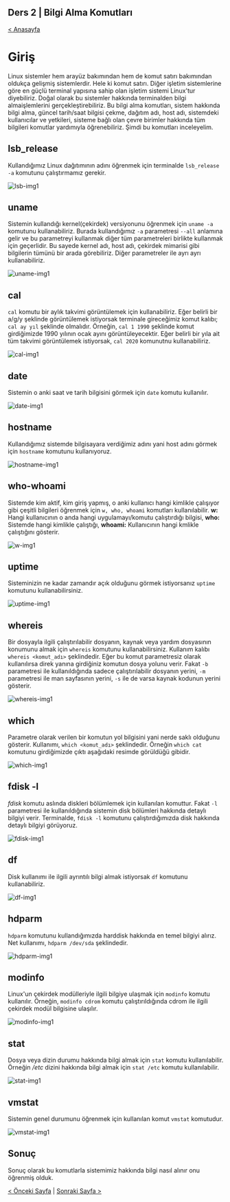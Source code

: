## Ders 2 | Bilgi Alma Komutları

[< Anasayfa](https://saricayemre.github.io/linuxkomutsatiridersleri/)

# Giriş

Linux sistemler hem arayüz bakımından hem de komut satırı bakımından oldukça gelişmiş sistemlerdir. Hele ki komut satırı. Diğer işletim sistemlerine göre en güçlü terminal yapısına sahip olan işletim sistemi Linux'tur diyebiliriz.  Doğal olarak bu sistemler hakkında terminalden bilgi almaişlemlerini gerçekleştirebiliriz. Bu bilgi alma komutları, sistem hakkında bilgi alma, güncel tarih/saat bilgisi çekme, dağıtım adı, host adı, sistemdeki kullanıcılar ve yetkileri, sisteme bağlı olan çevre birimler hakkında tüm bilgileri komutlar yardımıyla öğrenebiliriz. Şimdi bu komutları inceleyelim.

## lsb_release

Kullandığımız Linux dağıtımının adını öğrenmek için terminalde `lsb_release -a` komutunu çalıştırmamız gerekir. 

![lsb-img1](https://github.com/saricayemre/linuxkomutsatiridersleri-ders2/blob/main/resimler/lsb-img.png?raw=true)

## uname

Sistemin kullandığı kernel(çekirdek) versiyonunu öğrenmek için `uname -a` komutunu kullanabiliriz. Burada kullandığımız `-a` parametresi `--all` anlamına gelir ve bu parametreyi kullanmak diğer tüm parametreleri birlikte kullanmak için geçerlidir. Bu sayede kernel adı, host adı, çekirdek mimarisi gibi bilgilerin tümünü bir arada görebiliriz. Diğer parametreler ile ayrı ayrı kullanabiliriz.

![uname-img1](https://github.com/saricayemre/linuxkomutsatiridersleri-ders2/blob/main/resimler/uname-img.png?raw=true)

## cal

`cal` komutu bir aylık takvimi görüntülemek için kullanabiliriz. Eğer belirli bir a/g/y şeklinde görüntülemek istiyorsak terminale gireceğimiz komut kalıbı; `cal ay yıl` şeklinde olmalıdır. Örneğin, `cal 1 1990` şeklinde komut girdiğimizde 1990 yılının ocak ayını görüntüleyecektir. Eğer belirli bir yıla ait tüm takvimi görüntülemek istiyorsak, `cal 2020` komunutnu kullanabiliriz.

![cal-img1](https://github.com/saricayemre/linuxkomutsatiridersleri-ders2/blob/main/resimler/cal-img.png?raw=true)

## date

Sistemin o anki saat ve tarih bilgisini görmek için `date` komutu kullanılır. 

![date-img1](https://github.com/saricayemre/linuxkomutsatiridersleri-ders2/blob/main/resimler/date-img.png?raw=true)

## hostname

Kullandığımız sistemde bilgisayara verdiğimiz adını yani host adını görmek için `hostname` komutunu kullanıyoruz. 

![hostname-img1](https://github.com/saricayemre/linuxkomutsatiridersleri-ders2/blob/main/resimler/host-img.png?raw=true)

## who-whoami

Sistemde kim aktif, kim giriş yapmış, o anki kullanıcı hangi kimlikle çalışıyor gibi çeşitli bilgileri öğrenmek için `w, who, whoami` komutları kullanılabilir.
**w:** Hangi kullanıcının o anda hangi uygulamayı/komutu çalıştırdığı bilgisi,
**who:** Sistemde hangi kimlikle çalıştığı,
**whoami:** Kullanıcının hangi kmlikle çalıştığını gösterir.

![w-img1](https://github.com/saricayemre/linuxkomutsatiridersleri-ders2/blob/main/resimler/whoami-img.png?raw=true)

## uptime

Sisteminizin ne kadar zamandır açık olduğunu görmek istiyorsanız `uptime` komutunu kullanabilirsiniz.

![uptime-img1](https://github.com/saricayemre/linuxkomutsatiridersleri-ders2/blob/main/resimler/uptime-img.png?raw=true)

## whereis

Bir dosyayla ilgili çalıştırılabilir dosyanın, kaynak veya yardım dosyasının konumunu almak için `whereis` komutunu kullanabilirsiniz. Kullanım kalıbı `whereis <komut_adı>` şeklindedir. Eğer bu komut parametresiz olarak kullanılırsa direk yanına girdiğiniz komutun dosya yolunu verir. Fakat `-b` parametresi ile kullanıldığında sadece çalıştırılabilir dosyanın yerini, `-m` parametresi ile man sayfasının yerini, `-s` ile de varsa kaynak kodunun yerini gösterir.

![whereis-img1](https://github.com/saricayemre/linuxkomutsatiridersleri-ders2/blob/main/resimler/whereis-img.png?raw=true)

## which

Parametre olarak verilen bir komutun yol bilgisini yani nerde saklı olduğunu gösterir. Kullanımı, `which <komut_adı>` şeklindedir. Örneğin `which cat` komutunu girdiğimizde çıktı aşağıdaki resimde görüldüğü gibidir. 

![which-img1](https://github.com/saricayemre/linuxkomutsatiridersleri-ders2/blob/main/resimler/which.png?raw=true)

## fdisk -l

_fdisk_ komutu aslında diskleri bölümlemek için kullanılan komuttur. Fakat `-l` parametresi ile kullanıldığında sistemin disk bölümleri hakkında detaylı bilgiyi verir. Terminalde, `fdisk -l` komutunu çalıştırdığımızda disk hakkında detaylı bilgiyi görüyoruz.

![fdisk-img1](https://github.com/saricayemre/linuxkomutsatiridersleri-ders2/blob/main/resimler/fdisk-img.png?raw=true)
 
## df

Disk kullanımı ile ilgili ayrıntılı bilgi almak istiyorsak `df` komutunu kullanabiliriz.

![df-img1](https://github.com/saricayemre/linuxkomutsatiridersleri-ders2/blob/main/resimler/df-img.png?raw=true)

## hdparm

`hdparm` komutunu kullandığımızda harddisk hakkında en temel bilgiyi alırız. Net kullanımı, `hdparm /dev/sda` şeklindedir.

![hdparm-img1](https://github.com/saricayemre/linuxkomutsatiridersleri-ders2/blob/main/resimler/dhparm.png?raw=true)

## modinfo

Linux'un çekirdek modülleriyle ilgili bilgiye ulaşmak için `modinfo` komutu kullanılır. Örneğin, `modinfo cdrom` komutu çalıştırıldığında cdrom ile ilgili çekirdek modül bilgisine ulaşılır.

![modinfo-img1](https://github.com/saricayemre/linuxkomutsatiridersleri-ders2/blob/main/resimler/modinfo-img.png?raw=true)

## stat

Dosya veya dizin durumu hakkında bilgi almak için `stat` komutu kullanılabilir. Örneğin _/etc_ dizini hakkında bilgi almak için `stat /etc` komutu kullanılabilir. 

![stat-img1](https://github.com/saricayemre/linuxkomutsatiridersleri-ders2/blob/main/resimler/stat-img.png?raw=true)

## vmstat

Sistemin genel durumunu öğrenmek için kullanılan komut `vmstat` komutudur. 

![vmstat-img1](https://github.com/saricayemre/linuxkomutsatiridersleri-ders2/blob/main/resimler/vmstat-img.png?raw=true)

## Sonuç

Sonuç olarak bu komutlarla sistemimiz hakkında bilgi nasıl alınır onu öğrenmiş olduk. 

[< Önceki Sayfa](https://saricayemre.github.io/linuxkomutsatiridersleri-ders1/) | [Sonraki Sayfa >](https://saricayemre.github.io/linuxkomutsatiridersleri-ders3/)
